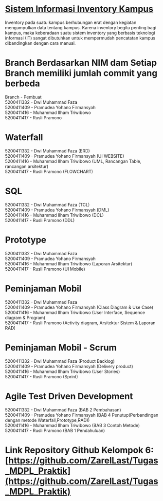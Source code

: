 # [Sistem Informasi Inventory Kampus](https://github.com/ZarelLast/Tugas_MDPL_Praktik)

Inventory pada suatu kampus berhubungan erat dengan kegiatan mengumpulkan data tentang kampus. Karena inventory begitu penting bagi kampus, maka keberadaan suatu sistem inventory yang berbasis teknologi informasi (IT) sangat dibutuhkan untuk mempermudah pencatatan kampus dibandingkan dengan cara manual.

# Branch Berdasarkan NIM dam Setiap Branch memiliki jumlah commit yang berbeda
Branch     - Pembuat </br>
5200411332 - Dwi Muhammad Faza </br>
5200411409 - Pramudea Yohano Firmansyah </br>
5200411416 - Muhammad Ilham Triwibowo </br>
5200411417 - Rusli Pramono </br>

# Waterfall
5200411332 - Dwi Muhammad Faza (ERD)</br>
5200411409 - Pramudea Yohano Firmansyah (UI WEBSITE)</br>
5200411416 - Muhammad Ilham Triwibowo (UML, Rancangan Table, rancangan arsitektur)</br>
5200411417 - Rusli Pramono (FLOWCHART)</br>

# SQL
5200411332 - Dwi Muhammad Faza (TCL)</br>
5200411409 - Pramudea Yohano Firmansyah (DML)</br>
5200411416 - Muhammad Ilham Triwibowo (DCL)</br>
5200411417 - Rusli Pramono (DDL)</br>

# Prototype
5200411332 - Dwi Muhammad Faza </br>
5200411409 - Pramudea Yohano Firmansyah </br>
5200411416 - Muhammad Ilham Triwibowo (Laporan Arsitektur)</br>
5200411417 - Rusli Pramono (UI Mobile)</br>

# Peminjaman Mobil
5200411332 - Dwi Muhammad Faza </br>
5200411409 - Pramudea Yohano Firmansyah (Class Diagram & Use Case)</br>
5200411416 - Muhammad Ilham Triwibowo (User Interface, Sequence diagram & Program)</br>
5200411417 - Rusli Pramono (Activity diagram, Arsitektur Sistem & Laporan RAD)</br>

# Peminjaman Mobil - Scrum
5200411332 - Dwi Muhammad Faza (Product Backlog)</br>
5200411409 - Pramudea Yohano Firmansyah (Delivery product)</br>
5200411416 - Muhammad Ilham Triwibowo (User Stories)</br>
5200411417 - Rusli Pramono (Sprint)</br>

# Agile Test Driven Development
5200411332 - Dwi Muhammad Faza (BAB 2 Pembahasan)</br>
5200411409 - Pramudea Yohano Firmansyah (BAB 4 Penutup(Perbandingan dengan metode Waterfall,Prototype,RAD))</br>
5200411416 - Muhammad Ilham Triwibowo (BAB 3 Contoh Metode)</br>
5200411417 - Rusli Pramono (BAB 1 Pendahuluan)</br>

# Link Repository Github Kelompok 6: [https://github.com/ZarelLast/Tugas_MDPL_Praktik](https://github.com/ZarelLast/Tugas_MDPL_Praktik)
